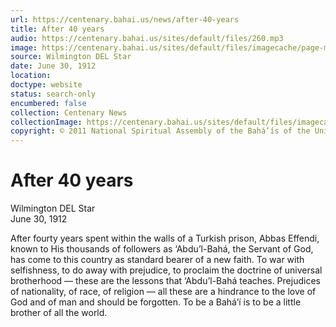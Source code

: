 ```yaml
---
url: https://centenary.bahai.us/news/after-40-years
title: After 40 years
audio: https://centenary.bahai.us/sites/default/files/260.mp3
image: https://centenary.bahai.us/sites/default/files/imagecache/page-main-image/images/press_clippings/06-30-1912%20Wilmington%20DEL%20Star%20After%2040%20years.png
source: Wilmington DEL Star
date: June 30, 1912
location: 
doctype: website
status: search-only
encumbered: false
collection: Centenary News
collectionImage: https://centenary.bahai.us/sites/default/files/imagecache/theme-image/main_image/abdulbaha-overview-small_0.jpg
copyright: © 2011 National Spiritual Assembly of the Bahá’ís of the United States
---
```



# After 40 years

Wilmington DEL Star  
June 30, 1912  
  



After fourty years spent within the walls of a Turkish prison, Abbas Effendi, known to His thousands of followers as ‘Abdu’l-Bahá, the Servant of God, has come to this country as standard bearer of a new faith. To war with selfishness, to do away with prejudice, to proclaim the doctrine of universal brotherhood — these are the lessons that ‘Abdu’l-Bahá teaches. Prejudices of nationality, of race, of religion — all these are a hindrance to the love of God and of man and should be forgotten. To be a Bahá’í is to be a little brother of all the world.